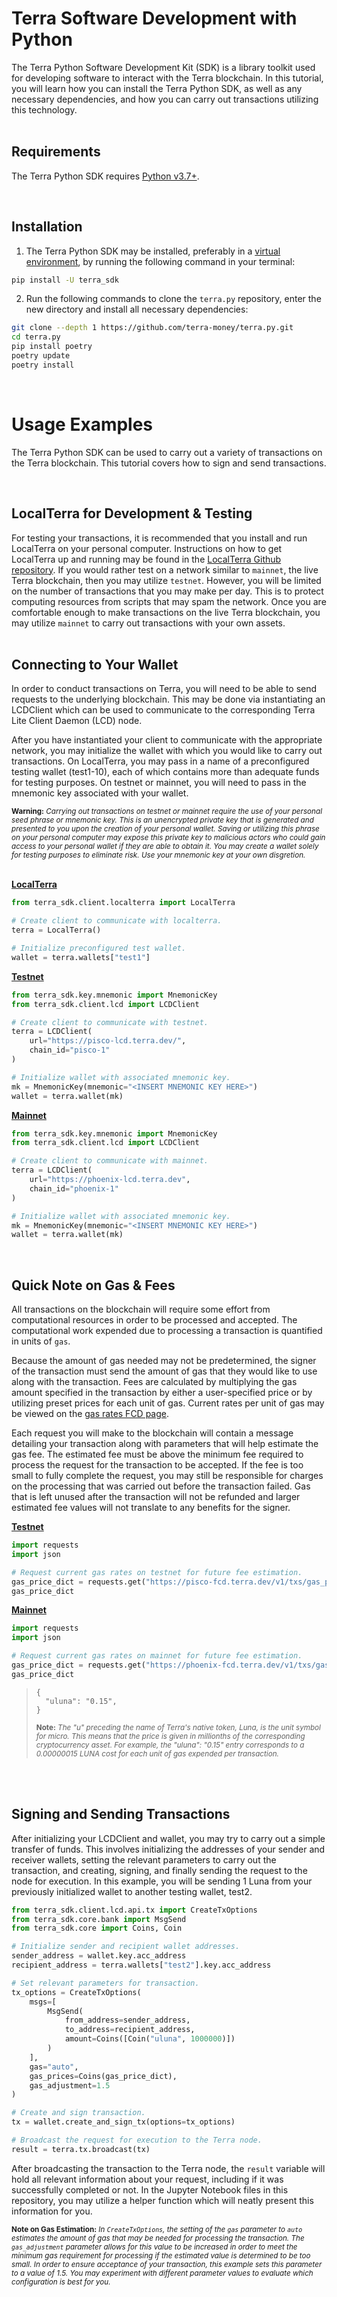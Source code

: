 # Terra Software Development with Python

The Terra Python Software Development Kit (SDK) is a library toolkit used for developing software to interact with the Terra blockchain. In this tutorial, you will learn how you can install the Terra Python SDK, as well as any necessary dependencies, and how you can carry out transactions utilizing this technology.
<br/>
<br/>

## Requirements

The Terra Python SDK requires <a href="https://www.python.org/downloads/">Python v3.7+</a>.

<br/>

## Installation

1. The Terra Python SDK may be installed, preferably in a [virtual environment](https://packaging.python.org/en/latest/guides/installing-using-pip-and-virtual-environments/), by running the following command in your terminal:

```sh
pip install -U terra_sdk
```

2. Run the following commands to clone the `terra.py` repository, enter the new directory and install all necessary dependencies:

```sh
git clone --depth 1 https://github.com/terra-money/terra.py.git
cd terra.py
pip install poetry
poetry update
poetry install
```

<br/>

# Usage Examples

The Terra Python SDK can be used to carry out a variety of transactions on the Terra blockchain. This tutorial covers how to sign and send transactions.

<br/>

## LocalTerra for Development & Testing

For testing your transactions, it is recommended that you install and run LocalTerra on your personal computer. Instructions on how to get LocalTerra up and running may be found in the [LocalTerra Github repository](https://github.com/terra-money/LocalTerra). If you would rather test on a network similar to `mainnet`, the live Terra blockchain, then you may utilize `testnet`. However, you will be limited on the number of transactions that you may make per day. This is to protect computing resources from scripts that may spam the network. Once you are comfortable enough to make transactions on the live Terra blockchain, you may utilize `mainnet` to carry out transactions with your own assets.
<br/>
<br/>

## Connecting to Your Wallet

In order to conduct transactions on Terra, you will need to be able to send requests to the underlying blockchain. This may be done via instantiating an LCDClient which can be used to communicate to the corresponding Terra Lite Client Daemon (LCD) node.

After you have instantiated your client to communicate with the appropriate network, you may initialize the wallet with which you would like to carry out transactions. On LocalTerra, you may pass in a name of a preconfigured testing wallet (test1-10), each of which contains more than adequate funds for testing purposes. On testnet or mainnet, you will need to pass in the mnemonic key associated with your wallet.

<sub>**Warning:** _Carrying out transactions on testnet or mainnet require the use of your personal seed phrase or mnemonic key. This is an unencrypted private key that is generated and presented to you upon the creation of your personal wallet. Saving or utilizing this phrase on your personal computer may expose this private key to malicious actors who could gain access to your personal wallet if they are able to obtain it. You may create a wallet solely for testing purposes to eliminate risk. Use your mnemonic key at your own disgretion._</sub>
<br/>
<br/>

<ins>**LocalTerra**</ins>

```python
from terra_sdk.client.localterra import LocalTerra

# Create client to communicate with localterra.
terra = LocalTerra()

# Initialize preconfigured test wallet.
wallet = terra.wallets["test1"]
```

<ins>**Testnet**</ins>

```python
from terra_sdk.key.mnemonic import MnemonicKey
from terra_sdk.client.lcd import LCDClient

# Create client to communicate with testnet.
terra = LCDClient(
    url="https://pisco-lcd.terra.dev/",
    chain_id="pisco-1"
)

# Initialize wallet with associated mnemonic key.
mk = MnemonicKey(mnemonic="<INSERT MNEMONIC KEY HERE>")
wallet = terra.wallet(mk)
```

<ins>**Mainnet**</ins>

```python
from terra_sdk.key.mnemonic import MnemonicKey
from terra_sdk.client.lcd import LCDClient

# Create client to communicate with mainnet.
terra = LCDClient(
    url="https://phoenix-lcd.terra.dev",
    chain_id="phoenix-1"
)

# Initialize wallet with associated mnemonic key.
mk = MnemonicKey(mnemonic="<INSERT MNEMONIC KEY HERE>")
wallet = terra.wallet(mk)
```

<br/>

## Quick Note on Gas & Fees

All transactions on the blockchain will require some effort from computational resources in order to be processed and accepted. The computational work expended due to processing a transaction is quantified in units of `gas`.

Because the amount of gas needed may not be predetermined, the signer of the transaction must send the amount of gas that they would like to use along with the transaction. Fees are calculated by multiplying the gas amount specified in the transaction by either a user-specified price or by utilizing preset prices for each unit of gas. Current rates per unit of gas may be viewed on the [gas rates FCD page](https://fcd.terra.dev/v1/txs/gas_prices).

Each request you will make to the blockchain will contain a message detailing your transaction along with parameters that will help estimate the gas fee. The estimated fee must be above the minimum fee required to process the request for the transaction to be accepted. If the fee is too small to fully complete the request, you may still be responsible for charges on the processing that was carried out before the transaction failed. Gas that is left unused after the transaction will not be refunded and larger estimated fee values will not translate to any benefits for the signer.

<ins>**Testnet**</ins>

```python
import requests
import json

# Request current gas rates on testnet for future fee estimation.
gas_price_dict = requests.get("https://pisco-fcd.terra.dev/v1/txs/gas_prices").json()
gas_price_dict
```

<ins>**Mainnet**</ins>

```python
import requests
import json

# Request current gas rates on mainnet for future fee estimation.
gas_price_dict = requests.get("https://phoenix-fcd.terra.dev/v1/txs/gas_prices").json()
gas_price_dict
```

> ```
> {
>   "uluna": "0.15",
> }
> ```
>
> <sub>**Note:** _The "u" preceding the name of Terra's native token, Luna, is the unit symbol for micro. This means that the price is given in millionths of the corresponding cryptocurrency asset. For example, the "uluna": "0.15" entry corresponds to a 0.00000015 LUNA cost for each unit of gas expended per transaction._</sub>

<br/>
<br/>

## Signing and Sending Transactions

After initializing your LCDClient and wallet, you may try to carry out a simple transfer of funds. This involves initializing the addresses of your sender and receiver wallets, setting the relevant parameters to carry out the transaction, and creating, signing, and finally sending the request to the node for execution. In this example, you will be sending 1 Luna from your previously initialized wallet to another testing wallet, test2.

```python
from terra_sdk.client.lcd.api.tx import CreateTxOptions
from terra_sdk.core.bank import MsgSend
from terra_sdk.core import Coins, Coin

# Initialize sender and recipient wallet addresses.
sender_address = wallet.key.acc_address
recipient_address = terra.wallets["test2"].key.acc_address

# Set relevant parameters for transaction.
tx_options = CreateTxOptions(
    msgs=[
        MsgSend(
            from_address=sender_address,
            to_address=recipient_address,
            amount=Coins([Coin("uluna", 1000000)])
        )
    ],
    gas="auto",
    gas_prices=Coins(gas_price_dict),
    gas_adjustment=1.5
)

# Create and sign transaction.
tx = wallet.create_and_sign_tx(options=tx_options)

# Broadcast the request for execution to the Terra node.
result = terra.tx.broadcast(tx)
```

After broadcasting the transaction to the Terra node, the `result` variable will hold all relevant information about your request, including if it was successfully completed or not. In the Jupyter Notebook files in this repository, you may utilize a helper function which will neatly present this information for you.

<sub>**Note on Gas Estimation:** _In `CreateTxOptions`, the setting of the `gas` parameter to `auto` estimates the amount of gas that may be needed for processing the transaction. The `gas_adjustment` parameter allows for this value to be increased in order to meet the minimum gas requirement for processing if the estimated value is determined to be too small. In order to ensure acceptance of your transaction, this example sets this parameter to a value of 1.5. You may experiment with different parameter values to evaluate which configuration is best for you._</sub>
